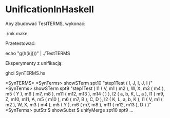 # UnificationInHaskell

Aby zbudować TestTERMS, wykonać:

  ./mk
  make
  
Przetestować:

  echo "g(h(i(j)))" | ./TestTERMS

Eksperymenty z unifikacją:

  ghci SynTERMS.hs
    
  *SynTERMS> *SynTerms> showSTerm spt10
"step1Test ( I, J, I, J, I )"
  *SynTerms> showSTerm spt9
"step1Test ( l1 ( V, m1 ( m2 ), W, X, m3 ( m4 ), m5 ( Y ), m6 ( m7, m8 ), m11 ( m12, m13 ), m14 (  ) ), l2 ( a, b, K, L, a ), l1 ( m9, Z, m10, m11, A, m5 ( m10 ), m6 ( m7, B ), C, D ), l2 ( K, L, a, b, K ), l1 ( V, m1 ( m2 ), W, X, m3 ( m4 ), m5 ( Y ), m6 ( m7, m8 ), m11 ( m12, m13 ), D ) )"
  *SynTerms> putStr $ showSubst $ unifyMerge spt10 spt9
  ...
